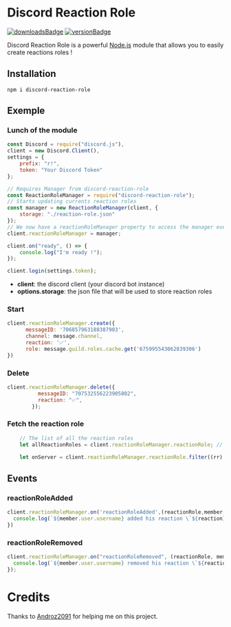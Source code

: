 # Discord Reaction Role
[![downloadsBadge](https://img.shields.io/npm/dt/discord-reaction-role?style=for-the-badge)](https://npmjs.com/discord-reaction-role)
[![versionBadge](https://img.shields.io/npm/v/discord-reaction-role?style=for-the-badge)](https://npmjs.com/discord-reaction-roles)

Discord Reaction Role is a powerful [Node.js](https://nodejs.org) module that allows you to easily create reactions roles !

## Installation

```
npm i discord-reaction-role
```

## Exemple

### Lunch of the module

```js
const Discord = require("discord.js"),
client = new Discord.Client(),
settings = {
    prefix: "r!",
    token: "Your Discord Token"
};

// Requires Manager from discord-reaction-role
const ReactionRoleManager = require("discord-reaction-role");
// Starts updating currents reaction roles
const manager = new ReactionRoleManager(client, {
    storage: "./reaction-role.json"
});
// We now have a reactionRoleManager property to access the manager everywhere!
client.reactionRoleManager = manager;

client.on("ready", () => {
    console.log("I'm ready !");
});

client.login(settings.token);
```

* **client**: the discord client (your discord bot instance)
* **options.storage**: the json file that will be used to store reaction roles

### Start

```js
client.reactionRoleManager.create({
      messageID: '706857963188387903',
      channel: message.channel,
      reaction: '✅',
      role: message.guild.roles.cache.get('675995543062839306')
})
```

### Delete

```js
client.reactionRoleManager.delete({
          messageID: "707532556223905802",
          reaction: "✅",
        });
```

### Fetch the reaction role

```js
    // The list of all the reaction roles
    let allReactionRoles = client.reactionRoleManager.reactionRole; // [ {ReactionRole}, {ReactionRole} ]

    let onServer = client.reactionRoleManager.reactionRole.filter((rr) => rr.guildID === "1909282092");
```
## Events

### reactionRoleAdded

```js
client.reactionRoleManager.on('reactionRoleAdded',(reactionRole,member,role,reaction) => {
  console.log(`${member.user.username} added his reaction \`${reaction}\` and won the role : ${role.name}`);
})
```

### reactionRoleRemoved

```js
client.reactionRoleManager.on("reactionRoleRemoved", (reactionRole, member, role, reaction) => {
  console.log(`${member.user.username} removed his reaction \`${reaction}\` and lost the role : ${role.name}`)
});
```

# Credits

Thanks to [Androz2091](https://github.com/Androz2091) for helping me on this project.
